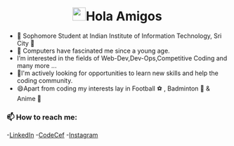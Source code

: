 <h1 align="center"><img src="https://raw.githubusercontent.com/MartinHeinz/MartinHeinz/master/wave.gif" width="30px">Hola Amigos </h1>


- 💬 Sophomore Student at Indian Institute of Information Technology, Sri City :briefcase:
- 🔭 Computers have fascinated me since a young age.
- I’m interested in the fields of Web-Dev,Dev-Ops,Competitive Coding and many more ...
- 🤔I'm actively looking for opportunities to learn new skills and help the coding community.
- 😄Apart from coding my interests lay in Football :soccer: , Badminton :badminton: & Anime :japanese_goblin: 
### 📫 How to reach me:  
-[LinkedIn](https://www.linkedin.com/in/rishwi-prakash-299156196)
-[CodeCef](https://www.codechef.com/users/rishwi_19)
-[Instagram](https://www.instagram.com/rish___v/)
<!--
**rishwi17/rishwi17** is a ✨ _special_ ✨ repository because its `README.md` (this file) appears on your GitHub profile.

Here are some ideas to get you started:

- 🔭 I’m currently working on ...
- 🌱 I’m currently learning ...
- 👯 I’m looking to collaborate on ...
- 🤔 I’m looking for help with ...
- 💬 Ask me about ...
- 📫 How to reach me: ...
- 😄 Pronouns: ...
- ⚡ Fun fact: ...
-->
